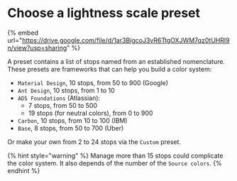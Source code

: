 # Choose a lightness scale preset

{% embed url="https://drive.google.com/file/d/1ar3BigcoJ3vR6TtgOXJWM7qz0tUHRl9n/view?usp=sharing" %}

A preset contains a list of stops named from an established nomenclature. These presets are frameworks that can help you build a color system:

* `Material Design`, 10 stops, from 50 to 900 (Google)
* `Ant Design`, 10 stops, from 1 to 10
* `ADS Foundations` (Atlassian):
  * 7 stops, from 50 to 500
  * 19 stops (for neutral colors), from 0 to 900
* `Carbon`, 10 stops, from 10 to 100 (IBM)
* `Base`, 8 stops, from 50 to 700 (Uber)

Or make your own from 2 to 24 stops via the `Custom` preset.

{% hint style="warning" %}
Manage more than 15 stops could complicate the color system. It also depends of the number of the `Source colors`.
{% endhint %}
